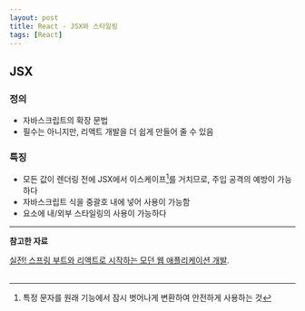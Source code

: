 ```yaml
---
layout: post
title: React - JSX와 스타일링
tags: [React]
---
```


## JSX

### 정의

- 자바스크립트의 확장 문법
- 필수는 아니지만, 리액트 개발을 더 쉽게 만들어 줄 수 있음

### 특징

- 모든 값이 렌더링 전에 JSX에서 이스케이프[^1]를 거치므로, 주입 공격의 예방이 가능하다
- 자바스크립트 식을 중괄호 내에 넣어 사용이 가능함
- 요소에 내/외부 스타일링의 사용이 가능하다

---
**참고한 자료**

[실전! 스프링 부트와 리액트로 시작하는 모던 웹 애플리케이션 개발](https://www.yes24.com/Product/Goods/119973506).
<br>
<br>
[^1]: 특정 문자를 원래 기능에서 잠시 벗어나게 변환하여 안전하게 사용하는 것



